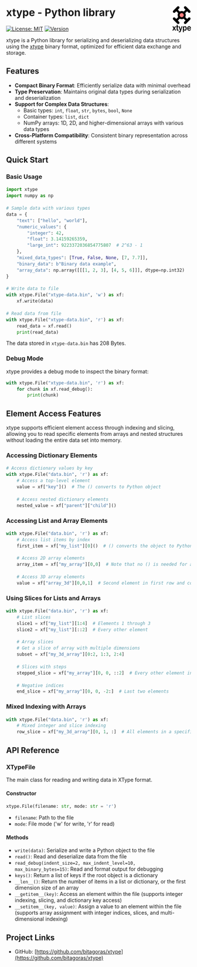 # xtype - Python library  <img src="doc/logo_xtype.png" width="50" align="right">

[![License: MIT](https://img.shields.io/badge/License-MIT-blue.svg)](LICENSE)
[![Version](https://img.shields.io/badge/version-0.5.0-green.svg)](https://github.com/bitagoras/xtype-python)

xtype is a Python library for serializing and deserializing data structures using the [xtype](https://github.com/bitagoras/xtype) binary format, optimized for efficient data exchange and storage.

## Features

- **Compact Binary Format**: Efficiently serialize data with minimal overhead
- **Type Preservation**: Maintains original data types during serialization and deserialization
- **Support for Complex Data Structures**:
  - Basic types: `int`, `float`, `str`, `bytes`, `bool`, `None`
  - Container types: `list`, `dict`
  - NumPy arrays: 1D, 2D, and higher-dimensional arrays with various data types
- **Cross-Platform Compatibility**: Consistent binary representation across different systems

## Quick Start

### Basic Usage

```python
import xtype
import numpy as np

# Sample data with various types
data = {
    "text": ["hello", "world"],
    "numeric_values": {
        "integer": 42,
        "float": 3.14159265359,
        "large_int": 9223372036854775807  # 2^63 - 1
    },
    "mixed_data_types": [True, False, None, [7, 7.7]],
    "binary_data": b"Binary data example",
    "array_data": np.array([[[1, 2, 3], [4, 5, 6]]], dtype=np.int32)
}

# Write data to file
with xtype.File("xtype-data.bin", 'w') as xf:
    xf.write(data)

# Read data from file
with xtype.File("xtype-data.bin", 'r') as xf:
    read_data = xf.read()
    print(read_data)
```

The data stored in `xtype-data.bin` has 208 Bytes.

### Debug Mode

xtype provides a debug mode to inspect the binary format:

```python
with xtype.File("xtype-data.bin", 'r') as xf:
    for chunk in xf.read_debug():
        print(chunk)
```

## Element Access Features

xtype supports efficient element access through indexing and slicing, allowing you to read specific elements from arrays and nested structures without loading the entire data set into memory.

### Accessing Dictionary Elements

```python
# Access dictionary values by key
with xtype.File("data.bin", 'r') as xf:
    # Access a top-level element
    value = xf["key"]()  # The () converts to Python object

    # Access nested dictionary elements
    nested_value = xf["parent"]["child"]()
```

### Accessing List and Array Elements

```python
with xtype.File("data.bin", 'r') as xf:
    # Access list items by index
    first_item = xf["my_list"][0]()  # () converts the object to Python

    # Access 2D array elements
    array_item = xf["my_array"][0,0]  # Note that no () is needed for array elements

    # Access 3D array elements
    value = xf["array_3d"][0,0,1]  # Second element in first row and column
```

### Using Slices for Lists and Arrays

```python
with xtype.File("data.bin", 'r') as xf:
    # List slices
    slice1 = xf["my_list"][1:4]  # Elements 1 through 3
    slice2 = xf["my_list"][::2]  # Every other element

    # Array slices
    # Get a slice of array with multiple dimensions
    subset = xf["my_3d_array"][0:2, 1:3, 2:4]

    # Slices with steps
    stepped_slice = xf["my_array"][0, 0, ::2]  # Every other element in 3rd dimension

    # Negative indices
    end_slice = xf["my_array"][0, 0, -2:]  # Last two elements
```

### Mixed Indexing with Arrays

```python
with xtype.File("data.bin", 'r') as xf:
    # Mixed integer and slice indexing
    row_slice = xf["my_3d_array"][0, 1, :]  # All elements in a specific row
```

## API Reference

### XTypeFile

The main class for reading and writing data in XType format.

#### Constructor

```python
xtype.File(filename: str, mode: str = 'r')
```

- `filename`: Path to the file
- `mode`: File mode ('w' for write, 'r' for read)

#### Methods

- `write(data)`: Serialize and write a Python object to the file
- `read()`: Read and deserialize data from the file
- `read_debug(indent_size=2, max_indent_level=10, max_binary_bytes=15)`: Read and format output for debugging
- `keys()`: Return a list of keys if the root object is a dictionary
- `__len__()`: Return the number of items in a list or dictionary, or the first dimension size of an array
- `__getitem__(key)`: Access an element within the file (supports integer indexing, slicing, and dictionary key access)
- `__setitem__(key, value)`: Assign a value to an element within the file (supports array assignment with integer indices, slices, and multi-dimensional indexing)


## Project Links

- GitHub: [https://github.com/bitagoras/xtype](https://github.com/bitagoras/xtype)
